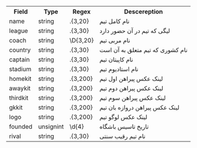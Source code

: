  <table>
  <tr>
    <th>Field</th>
    <th>Type</th>
    <th>Regex</th>
    <th>Descereption</th>
  </tr>
 
  <tr>
    <td>name</td>
    <td>string</td>
    <td>.{3,20}</td>
    <td>
    نام کامل تیم
    </td>
  </tr>
 
 
  <tr>
    <td>league</td>
    <td>string</td>
    <td>.{3,30}</td>
    <td>
    لیگی که تیم در آن حضور دارد
    </td>
  </tr>
 
 
  <tr>
    <td>coach</td>
    <td>string</td>
    <td>\D{3,20}</td>
    <td>
    نام مربی تیم
    </td>
  </tr>
 
 
  <tr>
    <td>country</td>
    <td>string</td>
    <td>.{3,30}</td>
    <td>
    نام کشوری که تیم متعلق به آن است
    </td>
  </tr>
 
 
  <tr>
    <td>captain</td>
    <td>string</td>
    <td>.{3,30}</td>
    <td>
    نام کاپیتان تیم
    </td>
  </tr>
 
 
  <tr>
    <td>stadium</td>
    <td>string</td>
    <td>.{3,30}</td>
    <td>
    نام استادیوم تیم
    </td>
  </tr>
 
 
  <tr>
    <td>homekit</td>
    <td>string</td>
    <td>.{3,200}</td>
    <td>
    لینک عکس پیراهن اول تیم
    </td>
  </tr>
 
 
  <tr>
    <td>awaykit</td>
    <td>string</td>
    <td>.{3,200}</td>
    <td>
    لینک عکس پیراهن دوم تیم
    </td>
  </tr>
 
 
  <tr>
    <td>thirdkit</td>
    <td>string</td>
    <td>.{3,200}</td>
    <td>
    لینک عکس پیراهن سوم تیم 
    </td>
  </tr>
 
 
  <tr>
    <td>gkkit</td>
    <td>string</td>
    <td>.{3,200}</td>
    <td>
    لینک عکس پیراهن دروازه بان تیم
    </td>
  </tr>
 
 
  <tr>
    <td>logo</td>
    <td>string</td>
    <td>.{3,200}</td>
    <td>
    لینک عکس لوگو تیم
    </td>
  </tr>
 
 
  <tr>
    <td>founded</td>
    <td>unsignint</td>
    <td>\d{4}</td>
    <td>
    تاریخ تاسیس باشگاه
    </td>
  </tr>
 
 
  <tr>
    <td>rival</td>
    <td>string</td>
    <td>.{3,30}</td>
    <td>
    نام تیم رقیب سنتی
    </td>
  </tr>
 
 
 
 
 
 
 
</table> 
